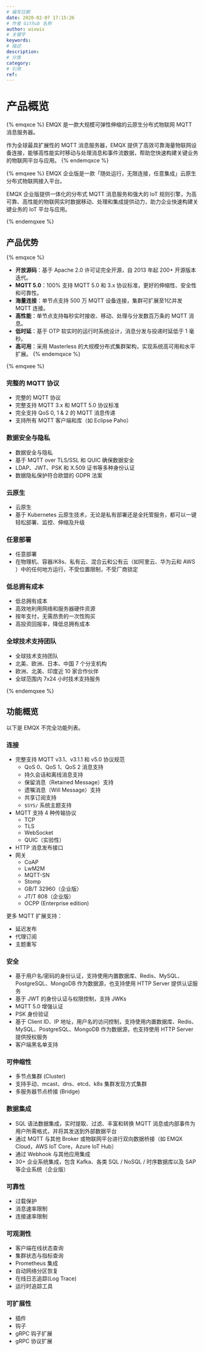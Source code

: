 ```yaml
---
# 编写日期
date: 2020-02-07 17:15:26
# 作者 Github 名称
author: wivwiv
# 关键字
keywords:
# 描述
description:
# 分类
category: 
# 引用
ref:
---
```


# 产品概览

{% emqxce %}
EMQX 是一款大规模可弹性伸缩的云原生分布式物联网 MQTT 消息服务器。

作为全球最具扩展性的 MQTT 消息服务器，EMQX 提供了高效可靠海量物联网设备连接，能够高性能实时移动与处理消息和事件流数据，帮助您快速构建关键业务的物联网平台与应用。
{% endemqxce %}

{% emqxee %}
EMQX 企业版是一款「随处运行，无限连接，任意集成」云原生分布式物联网接入平台。

EMQX 企业版提供一体化的分布式 MQTT 消息服务和强大的 IoT 规则引擎，为高可靠、高性能的物联网实时数据移动、处理和集成提供动力，助力企业快速构建关键业务的 IoT 平台与应用。

{% endemqxee %}

## 产品优势

{% emqxce %}

- **开放源码**：基于 Apache 2.0 许可证完全开源，自 2013 年起 200+ 开源版本迭代。
- **MQTT 5.0**：100% 支持 MQTT 5.0 和 3.x 协议标准，更好的伸缩性、安全性和可靠性。
- **海量连接**：单节点支持 500 万 MQTT 设备连接，集群可扩展至1亿并发 MQTT 连接。
- **高性能**：单节点支持每秒实时接收、移动、处理与分发数百万条的 MQTT 消息。
- **低时延**：基于 OTP 软实时的运行时系统设计，消息分发与投递时延低于 1 毫秒。
- **高可用**：采用 Masterless 的大规模分布式集群架构，实现系统高可用和水平扩展。
{% endemqxce %}

{% emqxee %}

### 完整的 MQTT 协议

- 完整的 MQTT 协议
- 完整支持 MQTT 3.x 和 MQTT 5.0 协议标准
- 完全支持 QoS 0, 1 & 2 的 MQTT 消息传递
- 支持所有 MQTT 客户端和库（如 Eclipse Paho）

### 数据安全与隐私

- 数据安全与隐私
- 基于 MQTT over TLS/SSL 和 QUIC 确保数据安全
- LDAP、JWT、PSK 和 X.509 证书等多种身份认证
- 数据隐私保护符合欧盟的 GDPR 法案

### 云原生

- 云原生
- 基于 Kubernetes 云原生技术，无论是私有部署还是全托管服务，都可以一键轻松部署、监控、伸缩及升级

### 任意部署

- 任意部署
- 在物理机、容器/K8s、私有云、混合云和公有云（如阿里云、华为云和 AWS ）中的任何地方运行，不受位置限制，不受厂商锁定

### 低总拥有成本

- 低总拥有成本
- 高效地利用网络和服务器硬件资源
- 按年支付，无需昂贵的一次性购买
- 高投资回报率，降低总拥有成本

### 全球技术支持团队

- 全球技术支持团队
- 北美、欧洲、日本、中国 7 个分支机构
- 欧洲、北美、印度近 10 家合作伙伴
- 全球范围内 7x24 小时技术支持服务

{% endemqxee %}

## 功能概览

以下是 EMQX 不完全功能列表。

### 连接

- 完整支持 MQTT v3.1、v3.1.1 和 v5.0 协议规范
  - QoS 0、QoS 1、QoS 2 消息支持
  - 持久会话和离线消息支持
  - 保留消息（Retained Message）支持
  - 遗嘱消息（Will Message）支持
  - 共享订阅支持
  - `$SYS/` 系统主题支持
- MQTT 支持 4 种传输协议
  - TCP
  - TLS
  - WebSocket
  - QUIC（实验性）
- HTTP 消息发布接口
- 网关
  - CoAP
  - LwM2M
  - MQTT-SN
  - Stomp
  - GB/T 32960（企业版）
  - JT/T 808（企业版）
  - OCPP (Enterprise edition)

更多 MQTT 扩展支持：

- 延迟发布
- 代理订阅
- 主题重写

### 安全

- 基于用户名/密码的身份认证，支持使用内置数据库、Redis、MySQL、PostgreSQL、MongoDB 作为数据源，也支持使用 HTTP Server 提供认证服务
- 基于 JWT 的身份认证与权限控制，支持 JWKs
- MQTT 5.0 增强认证
- PSK 身份验证
- 基于 Client ID、IP 地址，用户名的访问控制，支持使用内置数据库、Redis、MySQL、PostgreSQL、MongoDB 作为数据源，也支持使用 HTTP Server 提供授权服务
- 客户端黑名单支持

### 可伸缩性

- 多节点集群 (Cluster)
- 支持手动、mcast、dns、etcd、k8s 集群发现方式集群
- 多服务器节点桥接 (Bridge)

### 数据集成

- SQL 语法数据集成，实时提取、过滤、丰富和转换 MQTT 消息或内部事件为用户所需格式，并将其发送到外部数据平台
- 通过 MQTT 与其他 Broker 或物联网平台进行双向数据桥接（如 EMQX Cloud，AWS IoT Core，Azure IoT Hub）
- 通过 Webhook 与其他应用集成
- 30+ 企业系统集成，包含 Kafka、各类 SQL / NoSQL / 时序数据库以及 SAP 等企业系统（企业版）

### 可靠性

- 过载保护
- 消息速率限制
- 连接速率限制

### 可观测性

- 客户端在线状态查询
- 集群状态与指标查询
- Prometheus 集成
- 自动网络分区恢复
- 在线日志追踪(Log Trace)
- 运行时追踪工具

### 可扩展性

- 插件
- 钩子
- gRPC 钩子扩展
- gRPC 协议扩展
